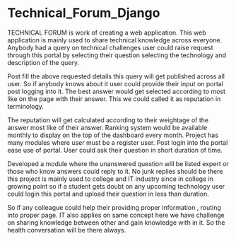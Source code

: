# Technical_Forum_Django
TECHNICAL FORUM is work of creating a web application. This web application is mainly used to share technical knowledge across everyone. Anybody had a query on technical challenges user could raise request through this portal by selecting their question selecting the technology and description of the query. 

Post fill the above requested details  this query will get published across all user. So if anybody knows about it user could provide their input on portal post logging into it. The best answer would get selected according to most like on the page with their answer. This we could called it as reputation in terminology. 

The reputation will get calculated according to their weightage of the answer most like of their answer. Ranking system would be available monthly to display on the top of the dashboard every month. Project has many modules where user must be a register user. Post login into the portal ease use of portal.  User could ask their question in short duration of time.  

Developed a module where the unanswered question will be listed expert or those who know answers could reply to it.  No junk replies should be there this project is mainly used to college and IT industry since in college in growing point so if a student gets doubt on any upcoming technology user could login this portal and upload their question in less than duration.  

So if any colleague could help their providing proper information , routing into proper page.  IT also applies on same concept here we have challenge on sharing knowledge between other and gain knowledge with in it.  So the health conversation will be there always.
